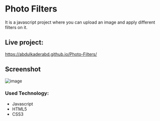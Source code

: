 # Photo Filters
It is a javascript project where you can upload an image and apply different filters on it. 
## Live project:
https://abdulkaderabd.github.io/Photo-Filters/
## Screenshot 
![image](https://github.com/user-attachments/assets/5c1ff995-23cd-4dec-bc01-970bf14b8ba3)

### Used Technology:
- Javascript
- HTML5
- CSS3

